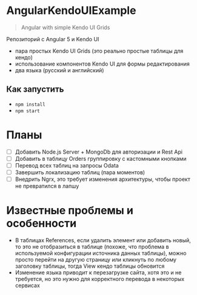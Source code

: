 # AngularKendoUIExample

> Angular with simple Kendo UI Grids

Репозиторий с Angular 5 и Kendo UI

- пара простых Kendo UI Grids (это реально простые таблицы для кендо)
- использование компонентов Kendo UI для формы редактирования
- два языка (русский и английский)


## Как запустить
- `npm install`
- `npm start`

# Планы
- [ ] Добавить Node.js Server + MongoDb для авторизации и Rest Api
- [ ] Добавить в таблицу Orders группировку с кастомными кнопками
- [ ] Перевод всех таблиц на запросы Odata
- [ ] Завершить локализацию таблиц (пара моментов)
- [ ] Внедрить Ngrx, это требует изменения архитектуры, чтобы проект не превратился в лапшу

# Известные проблемы и особенности
- В таблицах References, если удалить элемент или добавить новый, то это не отобразиться в таблице (похоже, что проблема в используемой конфигурации источника данных таблицы), можно просто перейти на другую страницу или кликнуть по любому заголовку таблицы, тогда View кендо таблицы обновится
- Изменение языка приводит к перезагрузке сайта, хотя это и не требуется, но это нужно для корректного перевода в некоторых сервисах

